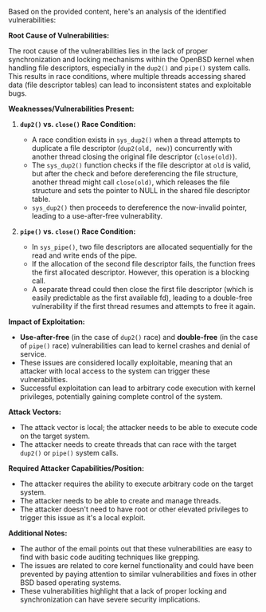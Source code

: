 Based on the provided content, here's an analysis of the identified vulnerabilities:

**Root Cause of Vulnerabilities:**

The root cause of the vulnerabilities lies in the lack of proper synchronization and locking mechanisms within the OpenBSD kernel when handling file descriptors, especially in the `dup2()` and `pipe()` system calls. This results in race conditions, where multiple threads accessing shared data (file descriptor tables) can lead to inconsistent states and exploitable bugs.

**Weaknesses/Vulnerabilities Present:**

1.  **`dup2()` vs. `close()` Race Condition:**
    *   A race condition exists in `sys_dup2()` when a thread attempts to duplicate a file descriptor (`dup2(old, new)`) concurrently with another thread closing the original file descriptor (`close(old)`).
    *   The `sys_dup2()` function checks if the file descriptor at `old` is valid, but after the check and before dereferencing the file structure, another thread might call `close(old)`, which releases the file structure and sets the pointer to NULL in the shared file descriptor table.
    *   `sys_dup2()` then proceeds to dereference the now-invalid pointer, leading to a use-after-free vulnerability.

2.  **`pipe()` vs. `close()` Race Condition:**
    *   In `sys_pipe()`, two file descriptors are allocated sequentially for the read and write ends of the pipe.
    *   If the allocation of the second file descriptor fails, the function frees the first allocated descriptor. However, this operation is a blocking call.
    *   A separate thread could then close the first file descriptor (which is easily predictable as the first available fd), leading to a double-free vulnerability if the first thread resumes and attempts to free it again.

**Impact of Exploitation:**

*   **Use-after-free** (in the case of `dup2()` race) and **double-free** (in the case of `pipe()` race) vulnerabilities can lead to kernel crashes and denial of service.
*   These issues are considered locally exploitable, meaning that an attacker with local access to the system can trigger these vulnerabilities.
*   Successful exploitation can lead to arbitrary code execution with kernel privileges, potentially gaining complete control of the system.

**Attack Vectors:**

*   The attack vector is local; the attacker needs to be able to execute code on the target system.
*   The attacker needs to create threads that can race with the target `dup2()` or `pipe()` system calls.

**Required Attacker Capabilities/Position:**

*   The attacker requires the ability to execute arbitrary code on the target system.
*   The attacker needs to be able to create and manage threads.
*   The attacker doesn't need to have root or other elevated privileges to trigger this issue as it's a local exploit.

**Additional Notes:**

*   The author of the email points out that these vulnerabilities are easy to find with basic code auditing techniques like grepping.
*   The issues are related to core kernel functionality and could have been prevented by paying attention to similar vulnerabilities and fixes in other BSD based operating systems.
*   These vulnerabilities highlight that a lack of proper locking and synchronization can have severe security implications.